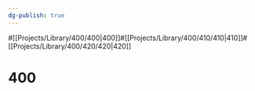 ```yaml
---
dg-publish: true
---
```

#[[Projects/Library/400/400\|400]]#[[Projects/Library/400/410/410\|410]]#[[Projects/Library/400/420/420\|420]]


# 400

